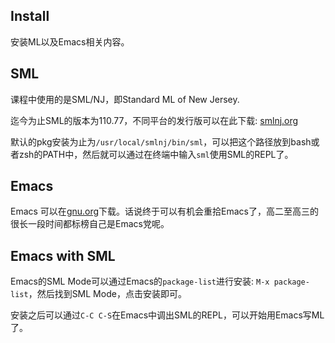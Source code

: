 Install
---

安装ML以及Emacs相关内容。

## SML

课程中使用的是SML/NJ，即Standard ML of New Jersey.

迄今为止SML的版本为110.77，不同平台的发行版可以在此下载: [smlnj.org](http://smlnj.org/dist/working/110.77/index.html)

默认的pkg安装为止为`/usr/local/smlnj/bin/sml`，可以把这个路径放到bash或者zsh的PATH中，然后就可以通过在终端中输入`sml`使用SML的REPL了。

## Emacs

Emacs 可以在[gnu.org](http://www.gnu.org/software/emacs/)下载。话说终于可以有机会重拾Emacs了，高二至高三的很长一段时间都标榜自己是Emacs党呢。

## Emacs with SML

Emacs的SML Mode可以通过Emacs的`package-list`进行安装: `M-x package-list`，然后找到SML Mode，点击安装即可。

安装之后可以通过`C-C C-S`在Emacs中调出SML的REPL，可以开始用Emacs写ML了。
